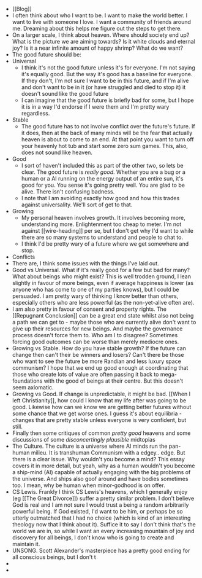 - [[Blog]]
- I often think about who I want to be. I want to make the world better. I want to live with someone I love. I want a community of friends around me. Dreaming about this helps me figure out the steps to get there.
- On a larger scale, I think about heaven. Where should society end up? What is the picture we are aiming towards? Is it white clouds and eternal joy? Is it a near infinite amount of happy shrimp? What do we want?
- The good future should be:
- Universal
	- I think it's not the good future unless it's for everyone. I'm not saying it's equally good. But the way it's good has a baseline for everyone. If they don't, I'm not sure I want to be in this future, and if I'm alive and don't want to be in it (or have struggled and died to stop it) it doesn't sound like the good future
	- I can imagine that the good future is briefly bad for some, but I hope it is in a way I'd endorse if I were them and I'm pretty wary regardless.
- Stable
	- The good future has to not involve conflict over the future's future. If it does, then at the back of many minds will be the fear that actually heaven is about to come to an end. At that point you want to turn off your heavenly hot tub and start some zero sum games. This, also, does not sound like heaven.
- Good
	- I sort of haven't included this as part of the other two, so lets be clear. The good future is *really good*. Whether you are a bug or a human or a AI running on the energy output of an entire sun, it's good for you. You sense it's going pretty well. You are glad to be alive. There isn't confusing badness.
	- I note that I am avoiding exactly how good and how this trades against universality. We'll sort of get to that.
- Growing
	- My personal heaven involves growth. It involves becoming more, understanding more. Enlightenment too cheap to meter. I'm not against [[wire-heading]] per se, but I don't get why I'd want to while there are so many systems to understand and people to chat to.
	- I think I'd be pretty wary of a future where we get somewhere and stop.
- Conflicts
- There are, I think some issues with the things I've laid out.
- Good vs Universal. What if it's really good for a few but bad for many? What about beings who might exist? This is well trodden ground, I lean slightly in favour of more beings, even if average happiness is lower (as anyone who has come to one of my parties knows), but I could be persuaded. I am pretty wary of thinking I know better than others, especially others who are less powerful (as the non-yet-alive often are).
- I am also pretty in favour of consent and property rights. The [[Repugnant Conclusion]] can be a great end state whilst also not being a path we can get to - maybe those who are currently alive don't want to give up their resources for new beings. And maybe the governance process doesn't force them to. Who am I to disagree? Sometimes forcing good outcomes can be worse than merely mediocre ones.
- Growing vs Stable. How do you have stable growth? If the future can change then can't their be winners and losers? Can't there be those who want to see the future be more Randian and less luxury space communism? I hope that we end up good enough at coordinating that those who create lots of value are often passing it back to mega-foundations with the good of beings at their centre. But this doesn't seem axiomatic.
- Growing vs Good. If change is unpredictable, it might be bad. [[When I left Christianity]], how could I know that my life after was going to be good. Likewise how can we know we are getting better futures without some chance that we get worse ones. I guess it's about equilibria - changes that are pretty stable unless everyone is very confident, but still.
- Finally then some critiques of common *pretty good* heavens and some discussions of some *disconcertingly plausible* midtopias
- The Culture. The culture is a universe where AI minds run the pan-human milieu. It is transhuman Communism with a edgey.. edge. But there is a clear issue. Why wouldn't you become a mind? This essay covers it in more detail, but yeah, why as a human wouldn't you become a ship-mind (AI) capable of actually engaging with the big problems of the universe. And ships also goof around and have bodies sometimes too. I mean, why be human when minor-godhood is on offer.
- CS Lewis. Frankly I think CS Lewis's heavens, which I generally enjoy (eg [[The Great Divorce]]) suffer a pretty similar problem. I don't believe God is real and I am not sure I would trust a being a random arbitrarily powerful being. If God existed, I'd want to be him, or perhaps be so utterly outmatched that I had no choice (which is kind of an interesting theology now that I think about it). Suffice it to say I don't think that's the world we are in, so while I want an every increasing mountain of joy and discovery for all beings, I don't know who is going to create and maintain it.
- UNSONG. Scott Alexander's masterpiece has a pretty good ending for all conscious beings, but I don't t
-
-